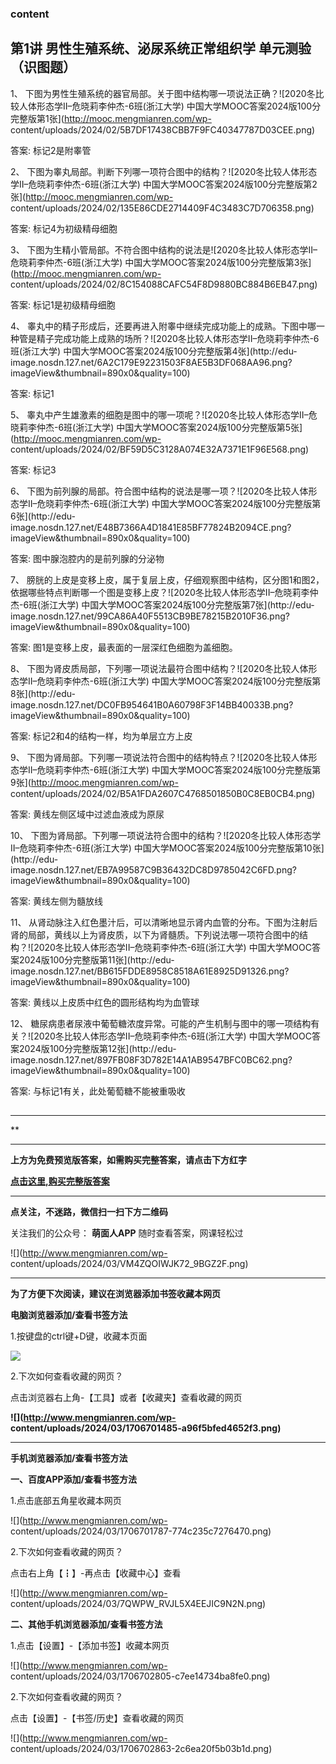 ### content

## 第1讲 男性生殖系统、泌尿系统正常组织学 单元测验（识图题）

1、 下图为男性生殖系统的器官局部。关于图中结构哪一项说法正确？![2020冬比较人体形态学II–危晓莉李仲杰-6班\(浙江大学\)
中国大学MOOC答案2024版100分完整版第1张](http://mooc.mengmianren.com/wp-
content/uploads/2024/02/5B7DF17438CBB7F9FC40347787D03CEE.png)

答案: 标记2是附睾管  

2、 下图为睾丸局部。判断下列哪一项符合图中的结构？![2020冬比较人体形态学II–危晓莉李仲杰-6班\(浙江大学\)
中国大学MOOC答案2024版100分完整版第2张](http://mooc.mengmianren.com/wp-
content/uploads/2024/02/135E86CDE2714409F4C3483C7D706358.png)

答案: 标记4为初级精母细胞

3、 下图为生精小管局部。不符合图中结构的说法是![2020冬比较人体形态学II–危晓莉李仲杰-6班\(浙江大学\)
中国大学MOOC答案2024版100分完整版第3张](http://mooc.mengmianren.com/wp-
content/uploads/2024/02/8C154088CAFC54F8D9880BC884B6EB47.png)

答案: 标记1是初级精母细胞

4、
睾丸中的精子形成后，还要再进入附睾中继续完成功能上的成熟。下图中哪一种管是精子完成功能上成熟的场所？![2020冬比较人体形态学II–危晓莉李仲杰-6班\(浙江大学\)
中国大学MOOC答案2024版100分完整版第4张](http://edu-
image.nosdn.127.net/6A2C179E92231503F8AE5B3DF068AA96.png?imageView&thumbnail=890x0&quality=100)

答案: 标记1

5、 睾丸中产生雄激素的细胞是图中的哪一项呢？![2020冬比较人体形态学II–危晓莉李仲杰-6班\(浙江大学\)
中国大学MOOC答案2024版100分完整版第5张](http://mooc.mengmianren.com/wp-
content/uploads/2024/02/BF59D5C3128A074E32A7371E1F96E568.png)

答案: 标记3

6、 下图为前列腺的局部。符合图中结构的说法是哪一项？![2020冬比较人体形态学II–危晓莉李仲杰-6班\(浙江大学\)
中国大学MOOC答案2024版100分完整版第6张](http://edu-
image.nosdn.127.net/E48B7366A4D1841E85BF77824B2094CE.png?imageView&thumbnail=890x0&quality=100)

答案: 图中腺泡腔内的是前列腺的分泌物

7、
膀胱的上皮是变移上皮，属于复层上皮，仔细观察图中结构，区分图1和图2，依据哪些特点判断哪一个图是变移上皮？![2020冬比较人体形态学II–危晓莉李仲杰-6班\(浙江大学\)
中国大学MOOC答案2024版100分完整版第7张](http://edu-
image.nosdn.127.net/99CA86A40F5513CB9BE78215B2010F36.png?imageView&thumbnail=890x0&quality=100)

答案: 图1是变移上皮，最表面的一层深红色细胞为盖细胞。

8、 下图为肾皮质局部，下列哪一项说法最符合图中结构？![2020冬比较人体形态学II–危晓莉李仲杰-6班\(浙江大学\)
中国大学MOOC答案2024版100分完整版第8张](http://edu-
image.nosdn.127.net/DC0FB954641B0A60798F3F14BB40033B.png?imageView&thumbnail=890x0&quality=100)

答案: 标记2和4的结构一样，均为单层立方上皮

9、 下图为肾局部。下列哪一项说法符合图中的结构特点？![2020冬比较人体形态学II–危晓莉李仲杰-6班\(浙江大学\)
中国大学MOOC答案2024版100分完整版第9张](http://mooc.mengmianren.com/wp-
content/uploads/2024/02/B5A1FDA2607C4768501850B0C8EB0CB4.png)

答案: 黄线左侧区域中过滤血液成为原尿

10、 下图为肾局部。下列哪一项说法符合图中的结构？![2020冬比较人体形态学II–危晓莉李仲杰-6班\(浙江大学\)
中国大学MOOC答案2024版100分完整版第10张](http://edu-
image.nosdn.127.net/EB7A99587C9B36432DC8D9785042C6FD.png?imageView&thumbnail=890x0&quality=100)

答案: 黄线左侧为髓放线

11、
从肾动脉注入红色墨汁后，可以清晰地显示肾内血管的分布。下图为注射后肾的局部，黄线以上为肾皮质，以下为肾髓质。下列说法哪一项符合图中的结构？![2020冬比较人体形态学II–危晓莉李仲杰-6班\(浙江大学\)
中国大学MOOC答案2024版100分完整版第11张](http://edu-
image.nosdn.127.net/BB615FDDE8958C8518A61E8925D91326.png?imageView&thumbnail=890x0&quality=100)

答案: 黄线以上皮质中红色的圆形结构均为血管球

12、 糖尿病患者尿液中葡萄糖浓度异常。可能的产生机制与图中的哪一项结构有关？![2020冬比较人体形态学II–危晓莉李仲杰-6班\(浙江大学\)
中国大学MOOC答案2024版100分完整版第12张](http://edu-
image.nosdn.127.net/897FB08F3D782E14A1AB9547BFC0BC62.png?imageView&thumbnail=890x0&quality=100)

答案: 与标记1有关，此处葡萄糖不能被重吸收

##



* * *

**

* * *

**上方为免费预览版答案，如需购买完整答案，请点击下方红字**

[**点击这里,购买完整版答案**](http://mooc.mengmianren.com/mooc/50229.html)

* * *

**点关注，不迷路，微信扫一扫下方二维码**

关注我们的公众号： **萌面人APP** 随时查看答案，网课轻松过

![](http://www.mengmianren.com/wp-
content/uploads/2024/03/VM4ZQOIWJK72_9BGZ2F.png)

* * *

**为了方便下次阅读，建议在浏览器添加书签收藏本网页**

**电脑浏览器添加/查看书签方法**

1.按键盘的ctrl键+D键，收藏本页面

![](http://www.mengmianren.com/wp-content/uploads/2024/03/AF9T_JKKHAJN.png)

2.下次如何查看收藏的网页？

点击浏览器右上角-【工具】或者【收藏夹】查看收藏的网页

**![](http://www.mengmianren.com/wp-
content/uploads/2024/03/1706701485-a96f5bfed4652f3.png)**

* * *

**手机浏览器添加/查看书签方法**

**一、百度APP添加/查看书签方法**

1.点击底部五角星收藏本网页

![](http://www.mengmianren.com/wp-
content/uploads/2024/03/1706701787-774c235c7276470.png)

2.下次如何查看收藏的网页？

点击右上角【┇】-再点击【收藏中心】查看

![](http://www.mengmianren.com/wp-
content/uploads/2024/03/7QWPW_RVJL5X4EEJIC9N2N.png)

**二、其他手机浏览器添加/查看书签方法**

1.点击【设置】-【添加书签】收藏本网页

![](http://www.mengmianren.com/wp-
content/uploads/2024/03/1706702805-c7ee14734ba8fe0.png)

2.下次如何查看收藏的网页？

点击【设置】-【书签/历史】查看收藏的网页

![](http://www.mengmianren.com/wp-
content/uploads/2024/03/1706702863-2c6ea20f5b03b1d.png)

